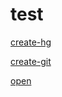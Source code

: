 # test

[create-hg](https://studio.mbed.com/auth/mbed?r=https%3A%2F%2Fstudio.mbed.com%2Fopen%3FworkspaceType%3Dmbed%26clone_url%3Dhttps%3A%2F%2Fthegecko@developer.mbed.org%2Fteams%2Fmbed%2Fcode%2Fmbed_blinky%26name%3Dtest3)

[create-git](https://studio.mbed.com/auth/mbed?r=https%3A%2F%2Fstudio.mbed.com%2Fopen%3FworkspaceType%3Dmbed%26clone_url%3Dhttps%3A%2F%2Fgithub.com%2FARMmbed%2Fmbed-os-example-blinky.git%26name%3Dtest4)

[open](https://studio.mbed.com/auth/mbed?r=https%3A%2F%2Fide.studio.mbed.com%2Fthegecko1%2Ftest%3Fdata%3Dtesting!)
